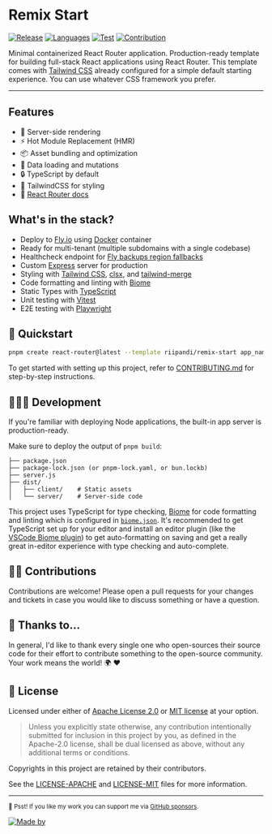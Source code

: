 # Remix Start

[![Release](https://img.shields.io/github/v/release/riipandi/remix-start?logo=remix&color=orange)](https://github.com/riipandi/remix-start/releases)
[![Languages](https://img.shields.io/github/languages/top/riipandi/remix-start)](https://github.com/riipandi/remix-start)
[![Test](https://github.com/riipandi/remix-start/actions/workflows/test.yml/badge.svg)](https://github.com/riipandi/remix-start/actions/workflows/test.yml)
[![Contribution](https://img.shields.io/badge/Contributions-welcome-gray.svg)](https://github.com/riipandi/remix-start/pulse)

Minimal containerized React Router application. Production-ready template for building full-stack React applications using React Router.
This template comes with [Tailwind CSS][tailwindcss] already configured for a simple default starting experience. You can use whatever CSS framework you prefer.

---

## Features

- 🚀 Server-side rendering
- ⚡️ Hot Module Replacement (HMR)
- 📦 Asset bundling and optimization
- 🔄 Data loading and mutations
- 🔒 TypeScript by default
- 🎉 TailwindCSS for styling
- 📖 [React Router docs][react-router]

## What's in the stack?

- Deploy to [Fly.io](https://fly.io) using [Docker][docker] container
- Ready for multi-tenant (multiple subdomains with a single codebase)
- Healthcheck endpoint for [Fly backups region fallbacks][fly-io]
- Custom [Express][expressjs] server for production
- Styling with [Tailwind CSS][tailwindcss], [clsx][clsx], and [tailwind-merge][tailwind-merge]
- Code formatting and linting with [Biome][biome]
- Static Types with [TypeScript][typescript]
- Unit testing with [Vitest][vitest]
- E2E testing with [Playwright][playwright]

## 🏁 Quickstart

```sh
pnpm create react-router@latest --template riipandi/remix-start app_name
```

To get started with setting up this project, refer to [CONTRIBUTING.md](./CONTRIBUTING.md) for step-by-step instructions.

## 🧑🏻‍💻 Development

If you're familiar with deploying Node applications, the built-in app server is production-ready.

Make sure to deploy the output of `pnpm build`:

```
├── package.json
├── package-lock.json (or pnpm-lock.yaml, or bun.lockb)
├── server.js
├── dist/
│   ├── client/    # Static assets
│   └── server/    # Server-side code
```

This project uses TypeScript for type checking, [Biome][biome] for code formatting
and linting which is configured in [`biome.json`](./biome.json). It's recommended
to get TypeScript set up for your editor and install an editor plugin (like the
[VSCode Biome plugin][vscode-biome]) to get auto-formatting on saving and get a
really great in-editor experience with type checking and auto-complete.

## 👷‍♂️ Contributions

Contributions are welcome! Please open a pull requests for your changes and tickets
in case you would like to discuss something or have a question.

## 🙏 Thanks to...

In general, I'd like to thank every single one who open-sources their source code for their
effort to contribute something to the open-source community. Your work means the world! 🌍 ❤️

## 📝 License

Licensed under either of [Apache License 2.0][license-apache] or [MIT license][license-mit] at your option.

> Unless you explicitly state otherwise, any contribution intentionally submitted for inclusion in this project by you,
> as defined in the Apache-2.0 license, shall be dual licensed as above, without any additional terms or conditions.

Copyrights in this project are retained by their contributors.

See the [LICENSE-APACHE](./LICENSE-APACHE) and [LICENSE-MIT](./LICENSE-MIT) files for more information.

---

<sub>🤫 Psst! If you like my work you can support me via [GitHub sponsors](https://github.com/sponsors/riipandi).</sub>

[![Made by](https://badgen.net/badge/icon/Made%20by%20Aris%20Ripandi?icon=bitcoin-lightning&label&color=black&labelColor=black)][riipandi-x]

<!-- link reference definition -->
[biome]: https://biomejs.dev
[clsx]: https://www.npmjs.com/package/clsx
[docker]: https://docs.docker.com/engine/install
[expressjs]: https://expressjs.com/
[fly-io]: https://fly.io/docs/reference/configuration/#services-http_checks
[license-apache]: https://choosealicense.com/licenses/apache-2.0/
[license-mit]: https://choosealicense.com/licenses/mit/
[playwright]: https://playwright.dev
[react-router]: https://reactrouter.com
[riipandi-x]: https://x.com/intent/follow?screen_name=riipandi
[tailwind-merge]: https://www.npmjs.com/package/tailwind-merge
[tailwindcss]: https://tailwindcss.com
[typescript]: https://typescriptlang.org
[vitest]: https://vitest.dev
[vscode-biome]: https://marketplace.visualstudio.com/items?itemName=biomejs.biome
